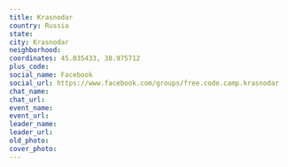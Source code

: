 ```yaml
---
title: Krasnodar
country: Russia
state: 
city: Krasnodar
neighborhood: 
coordinates: 45.035433, 38.975712
plus_code:
social_name: Facebook
social_url: https://www.facebook.com/groups/free.code.camp.krasnodar
chat_name:
chat_url:
event_name:
event_url:
leader_name:
leader_url:
old_photo: 
cover_photo:
---
```

